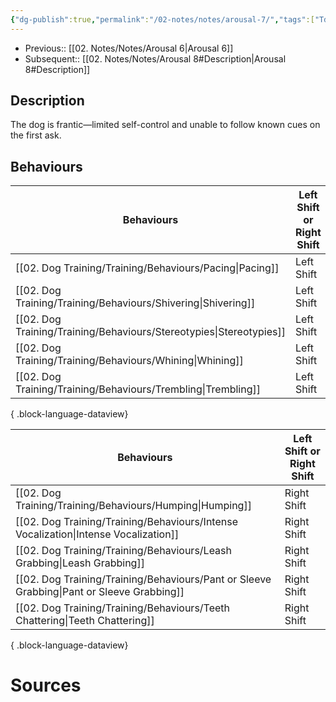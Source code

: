 ```yaml
---
{"dg-publish":true,"permalink":"/02-notes/notes/arousal-7/","tags":["Td6C","Note"],"noteIcon":"","created":"2023-12-02T16:39:01.000-04:00","updated":"2024-08-11T20:31:11.679-03:00"}
---
```


- Previous:: [[02. Notes/Notes/Arousal 6\|Arousal 6]]
- Subsequent:: [[02. Notes/Notes/Arousal 8#Description\|Arousal 8#Description]]
## Description
 The dog is frantic—limited self-control and unable to follow known cues on the first ask. 
## Behaviours
| Behaviours                                                             | Left Shift or Right Shift |
| ---------------------------------------------------------------------- | ------------------------- |
| [[02. Dog Training/Training/Behaviours/Pacing\|Pacing]]             | Left Shift                |
| [[02. Dog Training/Training/Behaviours/Shivering\|Shivering]]       | Left Shift                |
| [[02. Dog Training/Training/Behaviours/Stereotypies\|Stereotypies]] | Left Shift                |
| [[02. Dog Training/Training/Behaviours/Whining\|Whining]]           | Left Shift                |
| [[02. Dog Training/Training/Behaviours/Trembling\|Trembling]]       | Left Shift                |

{ .block-language-dataview}

| Behaviours                                                                                   | Left Shift or Right Shift |
| -------------------------------------------------------------------------------------------- | ------------------------- |
| [[02. Dog Training/Training/Behaviours/Humping\|Humping]]                                 | Right Shift               |
| [[02. Dog Training/Training/Behaviours/Intense Vocalization\|Intense Vocalization]]       | Right Shift               |
| [[02. Dog Training/Training/Behaviours/Leash Grabbing\|Leash Grabbing]]                   | Right Shift               |
| [[02. Dog Training/Training/Behaviours/Pant or Sleeve Grabbing\|Pant or Sleeve Grabbing]] | Right Shift               |
| [[02. Dog Training/Training/Behaviours/Teeth Chattering\|Teeth Chattering]]               | Right Shift               |

{ .block-language-dataview}

# Sources